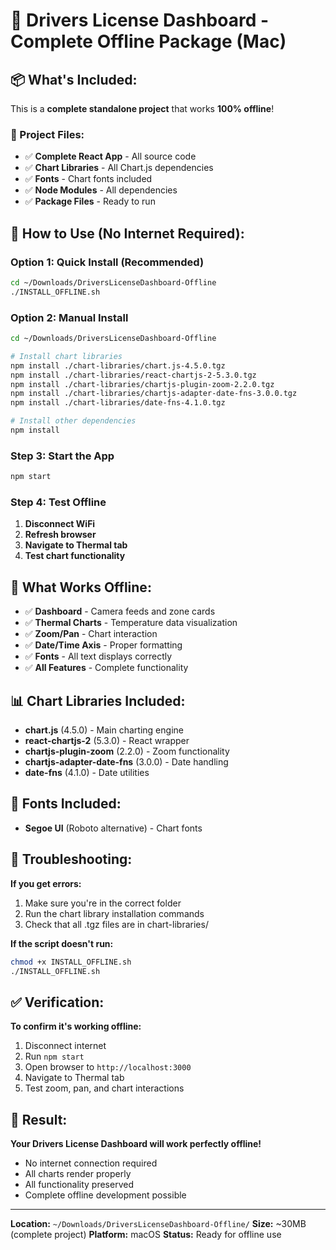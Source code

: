 # 🚫 Drivers License Dashboard - Complete Offline Package (Mac)

## 📦 What's Included:

This is a **complete standalone project** that works **100% offline**!

### **📁 Project Files:**
- ✅ **Complete React App** - All source code
- ✅ **Chart Libraries** - All Chart.js dependencies
- ✅ **Fonts** - Chart fonts included
- ✅ **Node Modules** - All dependencies
- ✅ **Package Files** - Ready to run

## 🚀 How to Use (No Internet Required):

### **Option 1: Quick Install (Recommended)**
```bash
cd ~/Downloads/DriversLicenseDashboard-Offline
./INSTALL_OFFLINE.sh
```

### **Option 2: Manual Install**
```bash
cd ~/Downloads/DriversLicenseDashboard-Offline

# Install chart libraries
npm install ./chart-libraries/chart.js-4.5.0.tgz
npm install ./chart-libraries/react-chartjs-2-5.3.0.tgz
npm install ./chart-libraries/chartjs-plugin-zoom-2.2.0.tgz
npm install ./chart-libraries/chartjs-adapter-date-fns-3.0.0.tgz
npm install ./chart-libraries/date-fns-4.1.0.tgz

# Install other dependencies
npm install
```

### **Step 3: Start the App**
```bash
npm start
```

### **Step 4: Test Offline**
1. **Disconnect WiFi**
2. **Refresh browser**
3. **Navigate to Thermal tab**
4. **Test chart functionality**

## 🎯 What Works Offline:

- ✅ **Dashboard** - Camera feeds and zone cards
- ✅ **Thermal Charts** - Temperature data visualization
- ✅ **Zoom/Pan** - Chart interaction
- ✅ **Date/Time Axis** - Proper formatting
- ✅ **Fonts** - All text displays correctly
- ✅ **All Features** - Complete functionality

## 📊 Chart Libraries Included:

- **chart.js** (4.5.0) - Main charting engine
- **react-chartjs-2** (5.3.0) - React wrapper
- **chartjs-plugin-zoom** (2.2.0) - Zoom functionality
- **chartjs-adapter-date-fns** (3.0.0) - Date handling
- **date-fns** (4.1.0) - Date utilities

## 🎨 Fonts Included:

- **Segoe UI** (Roboto alternative) - Chart fonts

## 🔧 Troubleshooting:

**If you get errors:**
1. Make sure you're in the correct folder
2. Run the chart library installation commands
3. Check that all .tgz files are in chart-libraries/

**If the script doesn't run:**
```bash
chmod +x INSTALL_OFFLINE.sh
./INSTALL_OFFLINE.sh
```

## ✅ Verification:

**To confirm it's working offline:**
1. Disconnect internet
2. Run `npm start`
3. Open browser to `http://localhost:3000`
4. Navigate to Thermal tab
5. Test zoom, pan, and chart interactions

## 🎉 Result:

**Your Drivers License Dashboard will work perfectly offline!**

- No internet connection required
- All charts render properly
- All functionality preserved
- Complete offline development possible

---

**Location:** `~/Downloads/DriversLicenseDashboard-Offline/`
**Size:** ~30MB (complete project)
**Platform:** macOS
**Status:** Ready for offline use

